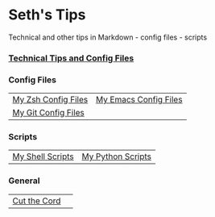 # Seth's Tips
Technical and other tips in Markdown
    - config files
    - scripts

### [Technical Tips and Config Files](https://github.com/sethfuller/tips/blob/main/tech_tips/README.md)
### Config Files
|                                                                                |                                                                                    |
|--------------------------------------------------------------------------------|------------------------------------------------------------------------------------|
| [My Zsh Config Files](https://github.com/sethfuller/tips/tree/main/config/Zsh) |[My Emacs Config Files](https://github.com/sethfuller/tips/tree/main/config/Emacs) |
| [My Git Config Files](https://github.com/sethfuller/tips/tree/main/config/Git) |                                                                                    |
### Scripts
|                                                                                |                                                                                  |
|--------------------------------------------------------------------------------|----------------------------------------------------------------------------------|
| [My Shell Scripts](https://github.com/sethfuller/tips/tree/main/scripts/shell) | [My Python Scripts](https://github.com/sethfuller/tips/tree/main/scripts/python) |


### General
|                                                                                      |   |
|--------------------------------------------------------------------------------------|---|
| [Cut the Cord](https://github.com/sethfuller/tips/blob/main/General/cut_the_cord.md) |   |
